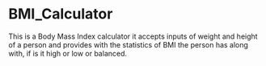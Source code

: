 # BMI_Calculator
This is a Body Mass Index calculator it accepts inputs of weight and height of a person and provides with the statistics of BMI the person has along with, if is it high or low or balanced.
